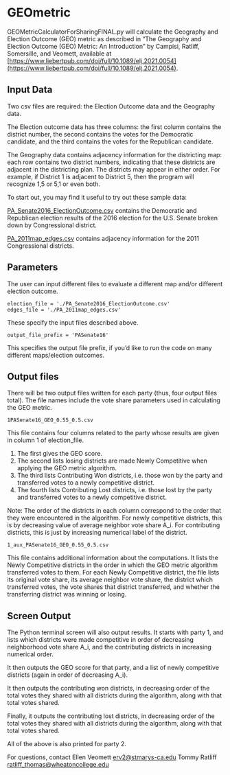 # GEOmetric

GEOMetricCalculatorForSharingFINAL.py will calculate the Geography and Election Outcome (GEO) metric as described in “The Geography and Election Outcome (GEO) Metric: An Introduction” by Campisi, Ratliff, Somersille, and Veomett, available at [https://www.liebertpub.com/doi/full/10.1089/elj.2021.0054](https://www.liebertpub.com/doi/full/10.1089/elj.2021.0054). 

## Input Data

Two csv files are required: the Election Outcome data and the Geography data.  

The Election outcome data has three columns: the first column contains the district number, the second contains the votes for the Democratic candidate, and the third contains the votes for the Republican candidate.  

The Geography data contains adjacency information for the districting map: each row contains two district numbers, indicating that these districts are adjacent in the districting plan. The districts may appear in either order. For example, if District 1 is adjacent to District 5, then the program will recognize 1,5 or 5,1 or even both. 

To start out, you may find it useful to try out these sample data:

[PA_Senate2016_ElectionOutcome.csv](https://github.com/stem-redistricting/GEOmetric/blob/0cbbda53d721c06cca85a7a09f88ba265d81363e/PA_Senate2016_ElectionOutcome.csv) contains the Democratic and Republican election results of the 2016 election for the U.S. Senate broken down by Congressional district.  



[PA_2011map_edges.csv](https://github.com/stem-redistricting/GEOmetric/blob/0cbbda53d721c06cca85a7a09f88ba265d81363e/PA_2011map_edges.csv) contains adjacency information for the 2011 Congressional districts.  


## Parameters
The user can input different files to evaluate a different map and/or different election outcome.

```
election_file = './PA_Senate2016_ElectionOutcome.csv'
edges_file = './PA_2011map_edges.csv'
```

These specify the input files described above. 

```
output_file_prefix = 'PASenate16'
```

This specifies the output file prefix, if you’d like to run the code on many different maps/election outcomes.


## Output files
There will be two output files written for each party (thus, four output files total). The file names include the vote share parameters used in calculating the GEO metric. 

```
1PASenate16_GEO_0.55_0.5.csv
```

This file contains four columns related to the party whose results are given in column 1 of election_file.  

1. The first gives the GEO score.
2. The second lists losing districts are made Newly Competitive when applying the GEO metric algorithm.
3. The third lists Contributing Won districts, i.e. those won by the party and transferred votes to a newly competitive district.
4. The fourth lists Contributing Lost districts, i.e. those lost by the party and transferred votes to a newly competitive district.

Note: The order of the districts in each column correspond to the order that they were encountered in the algorithm.  For newly competitive districts, this is by decreasing value of average neighbor vote share A_i.  For contributing districts, this is just by increasing numerical label of the district. 

```
1_aux_PASenate16_GEO_0.55_0.5.csv
```

This file contains additional information about the computations. It lists the Newly Competitive districts in the order in which the GEO metric algorithm transferred votes to them. For each Newly Competitive district, the file lists its original vote share, its average neighbor vote share, the district which transferred votes, the vote shares that district transferred, and whether the transferring district was winning or losing. 


## Screen Output
The Python terminal screen will also output results.  It starts with party 1, and lists which districts were made competitive in order of decreasing neighborhood vote share A_i, and the contributing districts in increasing numerical order.

It then outputs the GEO score for that party, and a list of newly competitive districts (again in order of decreasing A_i).

It then outputs the contributing won districts, in decreasing order of the total votes they shared with all districts during the algorithm, along with that total votes shared.

Finally, it outputs the contributing lost districts, in decreasing order of the total votes they shared with all districts during the algorithm, along with that total votes shared.

All of the above is also printed for party 2.

For questions, contact 
Ellen Veomett erv2@stmarys-ca.edu 
Tommy Ratliff ratliff_thomas@wheatoncollege.edu 
